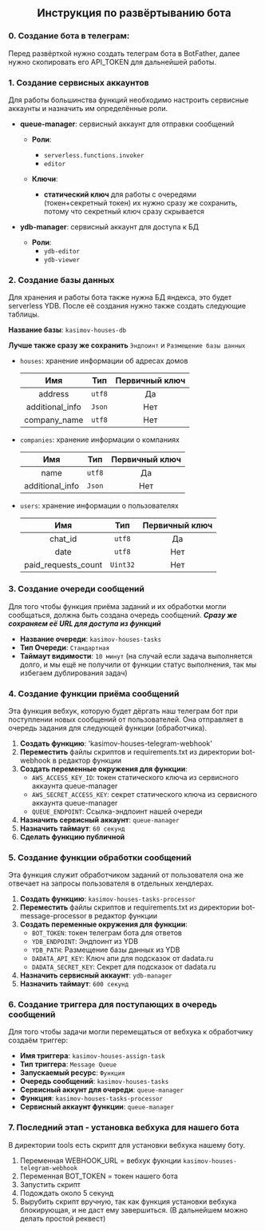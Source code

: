 <h2 align="center"> Инструкция по развёртыванию бота </h2>

### 0. Создание бота в телеграм:

Перед развёрткой нужно создать телеграм бота в BotFather,
далее нужно скопировать его API_TOKEN для дальнейшей работы.

### 1. Создание сервисных аккаунтов

Для работы большинства функций необходимо настроить
сервисные аккаунты и назначить им определённые роли.

- **queue-manager**: сервисный аккаунт для отправки сообщений
  
  - **Роли**:
    
    - `serverless.functions.invoker`
    - `editor`
  
  - **Ключи**: 
    
    - **статический ключ** для работы с очередями
      (токен+секретный токен) их нужно сразу же 
      сохранить, потому что секретный ключ сразу скрывается

- **ydb-manager**: сервисный аккаунт для доступа к БД
  
  - **Роли**:
    - `ydb-editor`
    - `ydb-viewer`

### 2. Создание базы данных

Для хранения и работы бота также нужна БД яндекса,
это будет serverless YDB. После её создания нужно
также создать следующие таблицы.

**Название базы**: `kasimov-houses-db`

**Лучше также сразу же сохранить** `Эндпоинт` и `Размещение базы данных`

- `houses`: хранение информации об адресах домов
  
  | Имя             | Тип    | Первичный ключ |
  |:---------------:|:------:|:--------------:|
  | address         | `utf8` | Да             |
  | additional_info | `Json` | Нет            |
  | company_name    | `utf8` | Нет            |

- `companies`: хранение информации о компаниях
  
  | Имя             | Тип    | Первичный ключ |
  |:---------------:|:------:|:--------------:|
  | name            | `utf8` | Да             |
  | additional_info | `Json` | Нет            |

- `users`: хранение информации о пользователях

  | Имя                 |         Тип         |   Первичный ключ    |
  |:-------------------:|:-------------------:|:-------------------:|
  | chat_id             |       `utf8`        |         Да          |
  | date                |       `utf8`        |         Нет         |
  | paid_requests_count |      `Uint32`       |         Нет         |
### 3. Создание очереди сообщений

Для того чтобы функция приёма заданий и их обработки
могли сообщаться, должна быть создана очередь сообщений.
***Сразу же сохраняем её URL для доступа из функций***

- **Название очереди**: `kasimov-houses-tasks`
- **Тип Очереди**: `Стандартная` 
- **Таймаут видимости**: `10 минут` (на случай если задача выполняется долго, 
  и мы ещё не получили от функции статус выполнения, так мы избегаем дублирования задач)

### 4. Создание функции приёма сообщений

Эта функция вебхук, которую будет дёргать наш телеграм бот
при поступлении новых сообщений от пользователей.
Она отправляет в очередь задания для следующей функции (обработчика).

1. **Создать функцию**: 'kasimov-houses-telegram-webhook'
2. **Переместить** файлы скриптов и requirements.txt из директории
   bot-webhook в редактор функции
3. **Создать переменные окружения для функции**:
   - `AWS_ACCESS_KEY_ID`: токен статического ключа из
     сервисного аккаунта queue-manager
   - `AWS_SECRET_ACCESS_KEY`: секрет статического ключа
     из сервисного аккаунта queue-manager
   - `QUEUE_ENDPOINT`: Ссылка-эндпоинт нашей очереди
4. **Назначить сервисный аккаунт**: `queue-manager`
5. **Назначить таймаут**: `60 секунд`
6. **Сделать функцию публичной**

### 5. Создание функции обработки сообщений

Эта функция служит обработчиком заданий от пользователя
она же отвечает на запросы пользователя в отдельных хендлерах.

1. **Создать функцию**: `kasimov-houses-tasks-processor`
2. **Переместить** файлы скриптов и requirements.txt из директории
   bot-message-processor в редактор функции
3. **Создать переменные окружения для функции**:
   - `BOT_TOKEN`: токен телеграм бота для ответов
   - `YDB_ENDPOINT`: Эндпоинт из YDB
   - `YDB_PATH`: Размещение базы данных из YDB
   - `DADATA_API_KEY`: Ключ апи для подсказок от dadata.ru
   - `DADATA_SECRET_KEY`: Секрет для подсказок от dadata.ru
4. **Назначить сервисный аккаунт**: `ydb-manager`
5. **Назначить таймаут**: `600 секунд` 

### 6. Создание триггера для поступающих в очередь сообщений

Для того чтобы задачи могли перемещаться от вебхука к
обработчику создаём триггер:

- **Имя триггера**: `kasimov-houses-assign-task`
- **Тип триггера**: `Message Queue`
- **Запускаемый ресурс**: `Функция`
- **Очередь сообщений**: `kasimov-houses-tasks`
- **Сервисный аккунт для очереди**: `queue-manager`
- **Функция**: `kasimov-houses-tasks-processor`
- **Сервисный аккаунт функции**: `queue-manager`

### 7. Последний этап - установка вебхука для нашего бота

В директории tools есть скрипт для установки вебхука 
нашему боту.

1. Переменная WEBHOOK_URL = вебхук фукнции `kasimov-houses-telegram-webhook`
2. Переменная BOT_TOKEN = токен нашего бота
3. Запустить скрипт
4. Подождать около 5 секунд
5. Вырубить скрипт вручную, так как функция установки
   вебхука блокирующая, и не даст ему завершиться.
   (В дальнейшем можно делать простой реквест)
